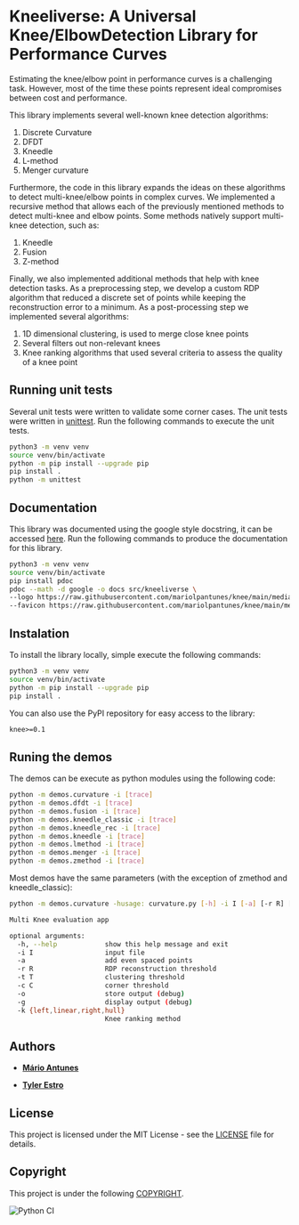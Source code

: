 # Kneeliverse: A Universal Knee/ElbowDetection Library for Performance Curves

Estimating the knee/elbow point in performance curves is a challenging task.
However, most of the time these points represent ideal compromises between cost and performance.

This library implements several well-known knee detection algorithms:
1. Discrete Curvature 
2. DFDT
3. Kneedle
4. L-method
5. Menger curvature

Furthermore, the code in this library expands the ideas on these algorithms to 
detect multi-knee/elbow points in complex curves.
We implemented a recursive method that allows each of the previously mentioned methods
to detect multi-knee and elbow points.
Some methods natively support multi-knee detection, such as:
1. Kneedle
2. Fusion
3. Z-method

Finally, we also implemented additional methods that help with knee detection tasks.
As a preprocessing step, we develop a custom RDP algorithm that reduced a discrete 
set of points while keeping the reconstruction error to a minimum.
As a post-processing step we implemented several algorithms:
1. 1D dimensional clustering, is used to merge close knee points
2. Several filters out non-relevant knees
3. Knee ranking algorithms that used several criteria to assess the quality of a knee point

## Running unit tests

Several unit tests were written to validate some corner cases.
The unit tests were written in [unittest](https://docs.python.org/3/library/unittest.html).
Run the following commands to execute the unit tests.

```bash
python3 -m venv venv
source venv/bin/activate
python -m pip install --upgrade pip
pip install .
python -m unittest
```

## Documentation

This library was documented using the google style docstring, it can be accessed [here](https://mariolpantunes.github.io/knee/).
Run the following commands to produce the documentation for this library.

```bash
python3 -m venv venv
source venv/bin/activate
pip install pdoc
pdoc --math -d google -o docs src/kneeliverse \
--logo https://raw.githubusercontent.com/mariolpantunes/knee/main/media/knee.png \
--favicon https://raw.githubusercontent.com/mariolpantunes/knee/main/media/knee.png
```

## Instalation

To install the library locally, simple execute the following commands:

```bash
python3 -m venv venv
source venv/bin/activate
python -m pip install --upgrade pip
pip install .
```
You can also use the PyPI repository for easy access to the library:

```txt
knee>=0.1
```

## Runing the demos

The demos can be execute as python modules using the following code:

```bash
python -m demos.curvature -i [trace]
python -m demos.dfdt -i [trace]
python -m demos.fusion -i [trace]
python -m demos.kneedle_classic -i [trace]
python -m demos.kneedle_rec -i [trace]
python -m demos.kneedle -i [trace]
python -m demos.lmethod -i [trace]
python -m demos.menger -i [trace]
python -m demos.zmethod -i [trace]
```
Most demos have the same parameters (with the exception of zmethod and kneedle_classic):

```bash
python -m demos.curvature -husage: curvature.py [-h] -i I [-a] [-r R] [-t T] [-c C] [-o] [-g] [-k {left,linear,right,hull}]

Multi Knee evaluation app

optional arguments:
  -h, --help            show this help message and exit
  -i I                  input file
  -a                    add even spaced points
  -r R                  RDP reconstruction threshold
  -t T                  clustering threshold
  -c C                  corner threshold
  -o                    store output (debug)
  -g                    display output (debug)
  -k {left,linear,right,hull}
                        Knee ranking method
```

## Authors

* [**Mário Antunes**](https://github.com/mariolpantunes)

* [**Tyler Estro**](https://www.fsl.cs.stonybrook.edu/~tyler/)

## License

This project is licensed under the MIT License - see the [LICENSE](LICENSE) file for details.

## Copyright

This project is under the following [COPYRIGHT](COPYRIGHT).

![Python CI](https://github.com/mariolpantunes/knee/workflows/Python%20CI/badge.svg)
